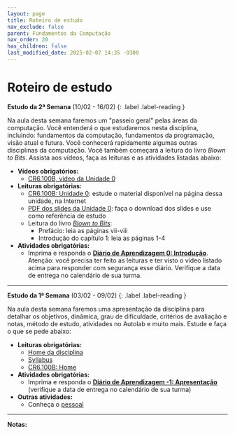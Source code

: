```yaml
---
layout: page
title: Roteiro de estudo
nav_exclude: false
parent: Fundamentos da Computação
nav_order: 20
has_children: false
last_modified_date: 2025-02-07 14:35 -0300
---
```


# Roteiro de estudo

**Estudo da 2ª Semana**<a id="re2sem"></a> (10/02 - 16/02)
{: .label .label-reading }

Na aula desta semana faremos um "passeio geral" pelas áreas da computação. Você
entenderá o que estudaremos nesta disciplina, incluindo: fundamentos da
computação, fundamentos da programação, visão atual e futura. Você conhecerá
rapidamente algumas outras disciplinas da computação. Você também começará a
leitura do livro *Blown to Bits*. Assista aos vídeos, faça as leituras e as
atividades listadas abaixo:

- **Vídeos obrigatórios:**
  - [CR6.100B, vídeo da Unidade 0](https://www.youtube.com/watch?v=-aY8U8s5Kv4)
- **Leituras obrigatórias:**
  - [CR6.100B: Unidade 0](http://cmprz.me/cr6100bu0): estude o material
    disponível na página dessa unidade, na Internet
  - [PDF dos slides da Unidade 0](https://cmprz.me/slides-unid-0): faça o
    download dos slides e use como referência de estudo
  - Leitura do livro [*Blown to Bits*](/assets/docs/blown_to_bits_2e_pt-BR.pdf):
    - Prefácio: leia as páginas vii-viii
    - Introdução do capítulo 1: leia as páginas 1-4
- **Atividades obrigatórias:**
  - Imprima e responda o **[Diário de Aprendizagem 0:
    Introdução](/assets/disciplinas/fundcomp/2025_1/diario_0.pdf)**. Atenção:
    você precisa ter feito as leituras e ter visto o vídeo listado acima para
    responder com segurança esse diário. Verifique a data de entrega no
    calendário de sua turma.

---

**Estudo da 1ª Semana**<a id="re1sem"></a> (03/02 - 09/02)
{: .label .label-reading }

Na aula desta semana faremos uma apresentação da disciplina para detalhar os
objetivos, dinâmica, grau de dificuldade, critérios de avaliação e notas, método
de estudo, atividades no Autolab e muito mais. Estude e faça o que se pede
abaixo:

- **Leituras obrigatórias:**
  - [Home da disciplina](/disciplinas/fundamentos_computacao/)
  - [Syllabus](/disciplinas/fundamentos_computacao/syllabus/)
  - [CR6.100B: Home](http://cmprz.me/cr6100bhome)
- **Atividades obrigatórias:**
  - Imprima e responda o **[Diário de Aprendizagem -1:
    Apresentação](/assets/disciplinas/fundcomp/2025_1/diario_-1.pdf)**
    (verifique a data de entrega no calendário de sua turma)
- **Outras atividades:**
  - Conheça o [pessoal](/disciplinas/fundamentos_computacao/pessoal/)

<!--

**Estudo da 3ª Semana**<a id="re3sem"></a> (12/08 - 18/08)
{: .label .label-reading }
- **Leituras obrigatórias:**
  - [CR6.100B: Unidade 1](http://cmprz.me/cr6100bu1): estudar apenas o seguinte:
    - Parte 0: visão geral da unidade
    - Parte 1: O que é ciência da computação
    - Parte 2: Representação de dados (incluindo os 5 anexos)
  - Assistir os seguintes vídeos (assista aos vídeos **várias vezes** até que
    você consiga entender tudo; na página da CR6.100B você pode fazer o download
    dos slides correspondentes a cada vídeo):
    - [Parte 0: Visão Geral](https://www.youtube.com/watch?v=XbuHXSoKZOM)
    - [Parte 1: O que é ciência da
      computação](https://www.youtube.com/watch?v=qzxw-Tm8UgI)
    - [Parte 2: Representação de dados](https://www.youtube.com/watch?v=8T_hJhYg4R0)
    - [Parte 2, Anexo 1: Conversão entre bases](https://www.youtube.com/watch?v=7u4lJQE2xOk)
    - [Parte 2, Anexo 2: Outros conceitos](https://www.youtube.com/watch?v=MxdbxybOlmE)
    - [Parte 2, Anexo 3: Binários negativos](https://www.youtube.com/watch?v=gLBV2iU_EbM)
    - [Parte 2, Anexo 4: Binários fracionários](https://www.youtube.com/watch?v=QdOMYMvn2h8)
    - [Parte 2, Anexo 5: BCD](https://www.youtube.com/watch?v=8Tl0I2Ihc0w)
  - Blown to Bits: capítulo 1, seção 1.1 (pág. 5-8)
- **Atividades obrigatórias:**
  - Imprima e responda as perguntas de n.º 1 até 160 do **[Diário de
    Aprendizagem 1: Fundamentos da
    Computação](/assets/disciplinas/fundcomp/2024_2/diario_1.pdf)** (sim, são
    160 perguntas a serem feitas nesta semana. Algumas são fáceis e respondidas
    em menos de 1 minuto, outras são mais difíceis e envolvem pesquisa e contas
    matemáticas. Não deixe para começar a responder no final da
    semana!). As outras perguntas devem ser respondidas na próxima
    semana. Verifique no calendário de sua turma a data de entrega deste diário.

---

**Estudo da 4ª Semana**<a id="re4sem"></a> (19/08 - 25/08)
{: .label .label-reading }
- **Leituras obrigatórias:**
  - [CR6.100B: Unidade 1](http://cmprz.me/cr6100bu1): estudar o seguinte:
    - Parte 3: Algoritmos
    - Parte 4: Pensamento computacional
    - Parte 5: Abstração
  - Assistir os seguintes vídeos (assista aos vídeos **várias vezes** até que
    você consiga entender tudo; na página da CR6.100B você pode fazer o
    download dos slides correspondentes a cada vídeo):
    - [Parte 3: Algoritmos](https://www.youtube.com/watch?v=NIy_YxAS570)
    - [Parte 4: Pensamento computacional](https://www.youtube.com/watch?v=w4XK1nY-pMc)
    - [Parte 5: Abstração](https://www.youtube.com/watch?v=pPNKC6ii8cE)
  - Blown to Bits: capítulo 1, seção 1.2, Koan 1 e Koan 2 (pág. 8-12)
- **Atividades obrigatórias:**
  - Termine de responder o **[Diário de Aprendizagem 1: Fundamentos da
    Computação](/assets/disciplinas/fundcomp/2024_2/diario_1.pdf)**,
    fazendo as perguntas de n.º 161 até 225). Verifique no calendário de sua turma
    a data para a entrega do diário.

---

**Estudo da 5ª Semana**<a id="re5sem"></a> (26/08 - 01/09)
{: .label .label-reading }
- **Leituras obrigatórias:**
  - [CR6.100B: Unidade 1](http://cmprz.me/cr6100bu1): estudar o seguinte:
    - Parte 0: Visão geral
    - Parte 1: O que é ciência da computação
    - Parte 2: Representação de dados (incluindo os anexos!)
    - Parte 3: Algoritmos
    - Parte 4: Pensamento computacional
    - Parte 5: Abstração
  - Assistir os seguintes vídeos (assista aos vídeos **várias vezes** até que
    você consiga entender tudo; na página da CR6.100B você pode fazer o
    download dos slides correspondentes a cada vídeo):
    - [Parte 0: Visão geral](https://www.youtube.com/watch?v=XbuHXSoKZOM)
    - [Parte 1: O que é ciência da computação](https://www.youtube.com/watch?v=qzxw-Tm8UgI)
    - [Parte 2: Representação de dados](https://www.youtube.com/watch?v=8T_hJhYg4R0)
      - [Anexo 1: Conversão de bases](https://www.youtube.com/watch?v=7u4lJQE2xOk)
      - [Anexo 2: Outros conceitos](https://www.youtube.com/watch?v=MxdbxybOlmE)
      - [Anexo 3: Binários negativos](https://www.youtube.com/watch?v=gLBV2iU_EbM)
      - [Anexo 4: Binários fracionários](https://www.youtube.com/watch?v=QdOMYMvn2h8)
      - [Anexo 5: BCD e expansão de sinal](https://www.youtube.com/watch?v=8Tl0I2Ihc0w)
    - [Parte 3: Algoritmos](https://www.youtube.com/watch?v=NIy_YxAS570)
    - [Parte 4: Pensamento computacional](https://www.youtube.com/watch?v=w4XK1nY-pMc)
    - [Parte 5: Abstração](https://www.youtube.com/watch?v=pPNKC6ii8cE)
  - Blown to Bits: capítulo 1, seção 1.2, Koan 1 e Koan 2 (pág. 8-12)
- **Atividades obrigatórias:**
  - Termine de responder o **[Diário de Aprendizagem 1: Fundamentos da
    Computação](/assets/disciplinas/fundcomp/2024_2/diario_1.pdf)**,
    fazendo todas perguntas. Verifique no calendário de sua turma
    a data para a entrega do diário.

---

**Estudo da 6ª Semana**<a id="re6sem"></a> (02/09 - 08/09)
{: .label .label-reading }
- **Leituras obrigatórias:**
  - [CR6.100B: Unidade 2](http://cmprz.me/cr6100bu2): estudar o seguinte:
    - [Parte 1: Scratch - fundamentos da
      programação](https://www.computacaoraiz.com.br/cr6100b/unidades/2/#parte-1-fundamentos-da-programação)
    - [Parte 2: Exemplos em Scratch](https://www.computacaoraiz.com.br/cr6100b/unidades/2/#parte-2-exemplos-em-scratch)
  - Blown to Bits: capítulo 1, seção 1.2, Koan 3 e Koan 4 (pág. 12-14)
  - Assistir os seguintes vídeos (assista aos vídeos **várias vezes** até que
    você consiga entender tudo; na página da CR6.100B você pode fazer o
    download dos slides correspondentes a cada vídeo):
    - [Parte 1: Fundamentos da Programação:
      Scratch](https://www.youtube.com/watch?v=jaxotbKfnWA)
    - [Parte 2: Exemplos em
      Scratch](https://www.youtube.com/watch?v=YWIVJrV-EYs)
- **Atividades obrigatórias:**
  - **Diário de Aprendizagem 2: Fundamentos da Programação** (em breve)
- **Atividades no Autolab (obrigatórias):**
  - [PSET 0: Scratch](../autolab/#autolab2)

---

**Estudo da 7ª Semana**<a id="re7sem"></a> (09/09 - 15/09)
{: .label .label-reading }
- **Leituras obrigatórias:**
  - [CR6.100B: Unidade 2](http://cmprz.me/cr6100bu2): estudar o seguinte:
    - Parte 3: Funções e variáveis
    - Parte 4: Conceitos avançados
  - Blown to Bits: capítulo 1, seção 1.2, Koan 5 (pág. 14-16)
- **Vídeos obrigatórios:**
  - [CR6.100B: Parte 3: Funções e
    variáveis](https://www.youtube.com/watch?v=jeFJuow44kI)
  - [CR6.100B: Parte 4: Conceitos
    avançados](https://www.youtube.com/watch?v=dWMx4503llQ)
  - [CR6.100B: Parte 5: PSET 0:
    Scratch](https://www.youtube.com/watch?v=21Vknz2W9FA)
- **Atividades obrigatórias:**
  - (em breve)

---

**Estudo da 8ª Semana**<a id="re8sem"></a> (16/09 - 22/09)
{: .label .label-reading }
- **Leituras obrigatórias:**
  - [CR6.100B: Unidade 2](http://cmprz.me/cr6100bu2): estudar o seguinte:
    - Parte 3: Funções e variáveis
    - Parte 4: Conceitos avançados
  - Blown to Bits: capítulo 1, seção 1.2, Koan 5 (pág. 14-16)
- **Vídeos obrigatórios:**
  - [CR6.100B: Parte 3: Funções e
    variáveis](https://www.youtube.com/watch?v=jeFJuow44kI)
  - [CR6.100B: Parte 4: Conceitos
    avançados](https://www.youtube.com/watch?v=dWMx4503llQ)
- **Atividades obrigatórias:**
  - [Diário 2: Programação](/assets/disciplinas/fundcomp/2024_2/diario_2.pdf)
    (será liberado dia 18/09)

---

**Estudo da 9ª Semana**<a id="re9sem"></a> (23/09 - 29/09)
{: .label .label-reading }
- **InovaWeek**: em virtude da realização do InovaWeek, não teremos atividades
  acadêmicas em sala de aula (haverá uma atividade prática a ser entregue via
  Portal do Aluno). Também não haverá laboratórios ou monitoria.

---

**Estudo da 10ª Semana**<a id="re10sem"></a> (30/09 - 06/10)
{: .label .label-reading }
- **Revisão para Prova**: a "1ª Avaliação Bimestral" de nossa disciplina será
  realizada na próxima semana e, portanto, nesta semana nossa aula será de
  revisão de conteúdo e esclarecimento de dúvidas.

---

**11ª Semana: AV1**<a id="re11sem"></a> (07/10 - 13/10)
{: .label .label-red }
- **Avaliação Bimestral AV1:** esta semana é dedicada à realização da 1ª
  avaliação bimestral, a AV1, e, portanto, não há conteúdo novo a ser
  estudado. O conteúdo da AV1 corresponde a toda a matéria das semanas 1 a 10,
  ou seja, tudo o que foi visto no bimestre, incluindo:
  - Diários de Aprendizagem (do Diário -1 até o Diário 2)
  - Todo o conteúdo visto no CR6.100B (Home, Unidade 0 até Unidade 2)
  - Todo o conteúdo dos Exercícios, Laboratórios e PSETs do Autolab
  - Todo o capítulo 1 do Blown to Bits
  - Todo o material extra que os monitores apresentaram durante as monitorias
- A prova é totalmente **discursiva** e individual.
- Venha bem preparado! A prova é **extensa** e não é fácil!
- Siga todas as normas de **integridade acadêmica** da disciplina pois alunos
  flagrados com qualquer tipo de cola terão a AV1 zerada imediatamente e serão
  encaminhados para a coordenação para as medidas disciplinares conforme o
  regimento da UVV.
- O professor determinará o assento de cada aluno.

{: .vermelho-title }
> Os celulares serão recolhidos pelo professor!
>
> Antes do início da prova o professor **recolherá todos os celulares** de todos
> os alunos, **sem exceções**. O aluno só receberá a prova mediante a entrega do
> celular, desligado. Os celulares serão identificados e ficarão sob a posse do
> professor durante a prova. Ao terminar e entregar a prova, o professor
> devolverá o celular.
>
> Alunos que não entregarem o celular e forem flagrados utilizando o aparelho
> para colar na prova, serão **REPROVADOS IMEDIATA E AUTOMATICAMENTE** na
> disciplina, sem chance de discussão. Evite problemas: **entregue seu celular
> desligado** no início da prova.

---

**Estudo da 12ª Semana**<a id="re10sem"></a> (14/10 - 20/10)
{: .label .label-reading }
- **Feriado:** em virtude do feriado do dia dos professores, não há nenhuma
  atividade programada para esta semana.

---

**Estudo da 13ª Semana**<a id="re11sem"></a> (21/10 - 27/10)
{: .label .label-reading }
- **Leituras obrigatórias:**
  - [Material de Estudo sobre Linguagem
    C](/assets/disciplinas/fundcomp/2024_2/unidade3_c.pdf)
- **Atividades obrigatórias:**
  - [Diário de Aprendizagem 3: Linguagem
    C](/assets/disciplinas/fundcomp/2024_2/diario_3.pdf)
- **Atividades no Autolab:**
  - Nesta semana você deverá fazer diversos exercícios e laboratórios de
    programação, e também o PSET-1, sobre linguagem C. O prazo final para
    a entrega de todas as atividades é dia 08/11/2024 23:59h. Acesse a
    [página de atividades do Autolab](../autolab/#autolab3) para mais
    informações.

---

**Estudo da 14ª Semana**<a id="re11sem"></a> (28/10 - 03/11)
{: .label .label-reading }
- **Leituras obrigatórias:**
  - [Material de Estudo sobre Linguagem
    C](/assets/disciplinas/fundcomp/2024_2/unidade3_c.pdf)
- **Atividades obrigatórias:**
  - [Diário de Aprendizagem 3: Linguagem
    C](/assets/disciplinas/fundcomp/2024_2/diario_3.pdf)
- **Atividades no Autolab:**
  - Nesta semana você continuará a fazer diversos exercícios e laboratórios
    de programação, e também o PSET-1, sobre linguagem C. O prazo final para
    a entrega de todas as atividades é dia 08/11/2024 23:59h. Acesse a
    [página de atividades do Autolab](../autolab/#autolab3) para mais
    informações.

<!--
---

**Estudo da 12ª Semana**<a id="re12sem"></a>
{: .label .label-reading }
- **Leituras obrigatórias:**
  - [CR6.100B: Unidade 5](http://cmprz.me/cr6100bu5)
  - Blown to Bits: (a definir)
- **Atividades obrigatórias:**
  - Diário de Aprendizagem 5: Algoritmos

---

**Estudo da 13ª Semana**<a id="re13sem"></a>
{: .label .label-reading }
- **Leituras obrigatórias:**
  - [CR6.100B: Unidade 5](http://cmprz.me/cr6100bu5)
  - Blown to Bits: (a definir)
- **Atividades obrigatórias:**
  - Diário de Aprendizagem 5: Algoritmos

---

**Estudo da 14ª Semana**<a id="re14sem"></a>
{: .label .label-reading }
- **Leituras obrigatórias:**
  - [CR6.100B: Unidade 6](http://cmprz.me/cr6100bu6)
  - Blown to Bits: (a definir)
- **Atividades obrigatórias:**
  - Diário de Aprendizagem 6: Memória

---

**Estudo da 15ª Semana**<a id="re15sem"></a>
{: .label .label-reading }
- **Leituras obrigatórias:**
  - [CR6.100B: Unidade 6](http://cmprz.me/cr6100bu6)
  - Blown to Bits: (a definir)
- **Atividades obrigatórias:**
  - Diário de Aprendizagem 6: Memória

---

**Estudo da 16ª Semana**<a id="re16sem"></a>
{: .label .label-reading }
- **Leituras obrigatórias:**
  - [CR6.100B: Unidade 7](http://cmprz.me/cr6100bu7)
  - Blown to Bits: (a definir)
- **Atividades obrigatórias:**
  - Diário de Aprendizagem 7: Estruturas de dados

---

**Estudo da 17ª Semana**<a id="re17sem"></a>
{: .label .label-reading }
- **Leituras obrigatórias:**
  - [CR6.100B: Unidade 7](http://cmprz.me/cr6100bu7)
  - Blown to Bits: (a definir)
- **Atividades obrigatórias:**
  - Diário de Aprendizagem 7: Estruturas de dados

---

**Estudo da 18ª Semana**<a id="re18sem"></a>
{: .label .label-reading }
- **Leituras obrigatórias:**
  - Tópicos especiais
  - Blown to Bits: (a definir)
- **Atividades obrigatórias:**
  - (a definir)

---

**Estudo da 19ª Semana**<a id="re19sem"></a>
{: .label .label-reading }
- **Leituras obrigatórias:**
  - Tópicos especiais
  - Blown to Bits: (a definir)
- **Atividades obrigatórias:**
  - (a definir)

---

**20ª Semana: AV2**<a id="re20sem"></a>
{: .label .label-red }
- **Avaliação Bimestral AV2:** esta semana é dedicada à realização da 2ª
  avaliação bimestral, a AV2, e, portanto, não há conteúdo novo a ser
  estudado. O conteúdo da AV1 corresponde a toda a matéria das semanas 10 a 19,
  ou seja, tudo o que foi visto no segundo bimestre, incluindo:
  - Diários de Aprendizagem (do Diário 4 até o Diário 7)
  - Todo o conteúdo visto no CR6.100B (Home, Unidade 4 até Unidade 7)
  - Todo o conteúdo dos Exercícios, Laboratórios e PSETs do Autolab
  - Todo o conteúdo dos Tópicos Especiais
  - Blown to Bits (a definir)
  - Todo o material extra que os monitores apresentaram durante as monitorias
- A prova é totalmente **discursiva** e individual.
- Venha bem preparado! A prova é **extensa** e não é fácil!
- Siga todas as normas de **integridade acadêmica** da disciplina pois alunos
  flagrados com qualquer tipo de cola terão a AV1 zerada imediatamente e serão
  encaminhados para a coordenação para as medidas disciplinares conforme o
  regimento da UVV.
- O professor determinará o assento de cada aluno.

{: .vermelho-title }
> Os celulares serão recolhidos pelo professor!
>
> Antes do início da prova o professor **recolherá todos os celulares** de todos
> os alunos, **sem exceções**. O aluno só receberá a prova mediante a entrega do
> celular, desligado. Os celulares serão identificados e ficarão sob a posse do
> professor durante a prova. Ao terminar e entregar a prova, o professor
> devolverá o celular.
>
> Alunos que não entregarem o celular e forem flagrados utilizando o aparelho
> para colar na prova, serão **REPROVADOS IMEDIATA E AUTOMATICAMENTE** na
> disciplina, sem chance de discussão. Evite problemas: **entregue seu celular
> desligado** no início da prova.

-->

<!--
**Leituras da 5ª Semana**<a id="l5sem"></a>
{: .label .label-reading }

* **Leituras obrigatórias:**
  * [Scratch: Getting
    Started](https://scratch.mit.edu/projects/editor/?tutorial=getStarted)
  * [Scratch Tutorials](https://scratch.mit.edu/projects/editor/?tutorial=all)
  * [Scratch Coding Cards](https://resources.scratch.mit.edu/www/cards/en/scratch-cards-all.pdf)
  * [Primeiros passos com o Scratch](https://drive.google.com/file/d/1rBdLZ_KnZTJj4d0dps2TSnrPprjHjd7i/view)
* **Vídeos obrigatórios:**
  * [Scratch!](https://fast.wistia.net/embed/iframe/joal01i8b1)
  * [Scratch Programming](https://www.youtube.com/watch?v=PmGQr8Rxf_Q) - aumente
    o som! :^)
* **Leituras opcionais:**
  * [ScratchEd](https://scratched.gse.harvard.edu/)
* **Vídeos opcionais:**
  * [Scratch para iniciantes](https://www.youtube.com/watch?v=OIDoKeEOXeo)
  * [Intro to Scratch](https://www.youtube.com/watch?v=ywG6lv9mFLI)
  * [Como fazer uma animação no Scratch](https://www.youtube.com/watch?v=siZXmwYMy1k)

**Leituras da 4ª Semana**<a id="l4sem"></a>
{: .label .label-reading }

* **Leituras obrigatórias:**
  * [Welcome do CS50](https://cs50.harvard.edu/x/2023/)
  * [Notas de aula (slides)](/assets/disciplinas/fundcomp/2023_1/pensamento_computacional.pdf)
  * [Símbolos em Fluxogramas: Guia Simplificado](/assets/disciplinas/fundcomp/guia_rapido_fluxograma.pdf)
  * [Lecture 0: Scratch](https://cs50.harvard.edu/x/2023/notes/0/)
* **Vídeos obrigatórios:**
  * [Week 0: Scratch](https://cs50.harvard.edu/x/2023/weeks/0/)
  * [Learning to Code](https://www.youtube.com/watch?v=dU1xS07N-FA)
* **Leituras opcionais:**
  * [Is Abstraction the Key to Computing?](/assets/disciplinas/fundcomp/is_abstraction_the_key_to_computing.pdf)[^1]
  * [Scratch: Programming for All](/assets/disciplinas/fundcomp/scratch_programming_for_all.pdf)[^2]
  * [Introduction to Abstraction](/assets/disciplinas/fundcomp/introduction_to_abstraction.pdf)[^3]
  * [What is an algorithm?](https://www.snexplores.org/article/explainer-what-is-an-algorithm)
  * [The 10 Algorithms That Dominate Our World](https://gizmodo.com/the-10-algorithms-that-dominate-our-world-1580110464)
* **Vídeos opcionais:**
  * [How algorithms shape our world](https://www.ted.com/talks/kevin_slavin_how_algorithms_shape_our_world/)

[^1]: Disponível publicamente no [Research Gate](https://www.researchgate.net/publication/220427690_Is_abstraction_the_key_to_computing)
[^2]: Disponível publicamente na página de [Michel Resnick](https://web.media.mit.edu/~mres/papers.html)
[^3]: Disponível publicamente na página do [CS10](http://cs10.org/fa17/assign.html?//docs.google.com/document/d/1PZJ_LYYWRYu12cTbBKF9IyY4BqEG-BibgisBoQn9BpY/pub)

**Leituras da 3ª Semana**<a id="l3sem"></a>
{: .label .label-reading }

(sem leituras, curso não iniciado)

**Leituras da 2ª Semana**<a id="l2sem"></a>
{: .label .label-reading }

(sem leituras, curso não iniciado)

-->

---
**Notas:**
